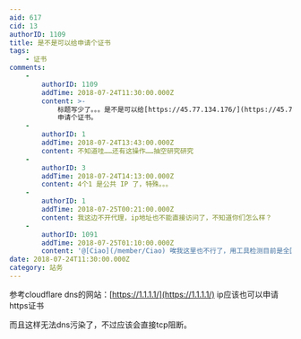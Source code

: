 ```yaml
---
aid: 617
cid: 13
authorID: 1109
title: 是不是可以给申请个证书
tags:
    - 证书
comments:
    -
        authorID: 1109
        addTime: 2018-07-24T11:30:00.000Z
        content: >-
            标题写少了。。。是不是可以给[https://45.77.134.176/](https://45.77.134.176/)
            申请个证书。
    -
        authorID: 1
        addTime: 2018-07-24T13:43:00.000Z
        content: 不知道哇……还有这操作……抽空研究研究
    -
        authorID: 3
        addTime: 2018-07-24T14:13:00.000Z
        content: 4个1 是公共 IP 了，特殊。。。
    -
        authorID: 1
        addTime: 2018-07-25T00:21:00.000Z
        content: 我这边不开代理，ip地址也不能直接访问了，不知道你们怎么样？
    -
        authorID: 1091
        addTime: 2018-07-25T01:10:00.000Z
        content: '@[Ciao](/member/Ciao) 唉我这里也不行了，用工具检测目前是全国部分地区访问受限'
date: 2018-07-24T11:30:00.000Z
category: 站务
---
```


参考cloudflare dns的网站：[https://1.1.1.1/](https://1.1.1.1/) ip应该也可以申请https证书

而且这样无法dns污染了，不过应该会直接tcp阻断。
